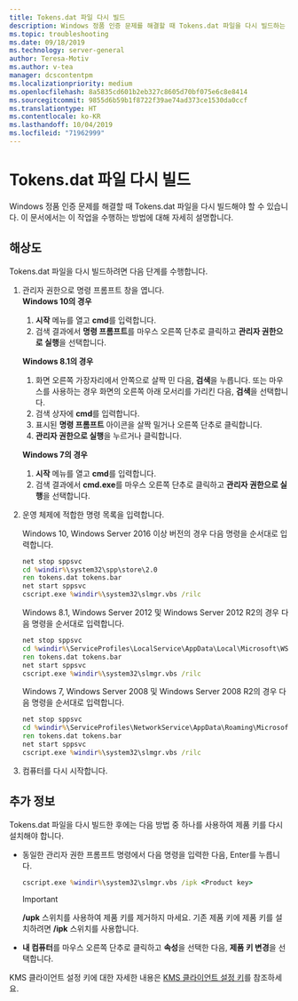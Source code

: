 ```yaml
---
title: Tokens.dat 파일 다시 빌드
description: Windows 정품 인증 문제를 해결할 때 Tokens.dat 파일을 다시 빌드하는 방법
ms.topic: troubleshooting
ms.date: 09/18/2019
ms.technology: server-general
author: Teresa-Motiv
ms.author: v-tea
manager: dcscontentpm
ms.localizationpriority: medium
ms.openlocfilehash: 8a5835cd601b2eb327c8605d70bf075e6c8e8414
ms.sourcegitcommit: 9855d6b59b1f8722f39ae74ad373ce1530da0ccf
ms.translationtype: HT
ms.contentlocale: ko-KR
ms.lasthandoff: 10/04/2019
ms.locfileid: "71962999"
---
```

# <a name="rebuild-the-tokensdat-file"></a>Tokens.dat 파일 다시 빌드

Windows 정품 인증 문제를 해결할 때 Tokens.dat 파일을 다시 빌드해야 할 수 있습니다. 이 문서에서는 이 작업을 수행하는 방법에 대해 자세히 설명합니다.

## <a name="resolution"></a>해상도

Tokens.dat 파일을 다시 빌드하려면 다음 단계를 수행합니다.

1. 관리자 권한으로 명령 프롬프트 창을 엽니다.  
   **Windows 10의 경우**

   1. **시작** 메뉴를 열고 **cmd**를 입력합니다.
   1. 검색 결과에서 **명령 프롬프트**를 마우스 오른쪽 단추로 클릭하고 **관리자 권한으로 실행**을 선택합니다.  

   **Windows 8.1의 경우**
   1. 화면 오른쪽 가장자리에서 안쪽으로 살짝 민 다음, **검색**을 누릅니다. 또는 마우스를 사용하는 경우 화면의 오른쪽 아래 모서리를 가리킨 다음, **검색**을 선택합니다.
   1. 검색 상자에 **cmd**를 입력합니다.
   1. 표시된 **명령 프롬프트** 아이콘을 살짝 밀거나 오른쪽 단추로 클릭합니다.
   1. **관리자 권한으로 실행**을 누르거나 클릭합니다.

   **Windows 7의 경우**
   1. **시작** 메뉴를 열고 **cmd**를 입력합니다.
   1. 검색 결과에서 **cmd.exe**를 마우스 오른쪽 단추로 클릭하고 **관리자 권한으로 실행**을 선택합니다.

1. 운영 체제에 적합한 명령 목록을 입력합니다.  

   Windows 10, Windows Server 2016 이상 버전의 경우 다음 명령을 순서대로 입력합니다.
   ```cmd
   net stop sppsvc
   cd %windir%\system32\spp\store\2.0
   ren tokens.dat tokens.bar
   net start sppsvc
   cscript.exe %windir%\system32\slmgr.vbs /rilc
   ```
   Windows 8.1, Windows Server 2012 및 Windows Server 2012 R2의 경우 다음 명령을 순서대로 입력합니다.
   ```cmd
   net stop sppsvc
   cd %windir%\ServiceProfiles\LocalService\AppData\Local\Microsoft\WSLicense
   ren tokens.dat tokens.bar
   net start sppsvc
   cscript.exe %windir%\system32\slmgr.vbs /rilc
   ```
   Windows 7, Windows Server 2008 및 Windows Server 2008 R2의 경우 다음 명령을 순서대로 입력합니다.
   ```cmd
   net stop sppsvc
   cd %windir%\ServiceProfiles\NetworkService\AppData\Roaming\Microsoft\SoftwareProtectionPlatform
   ren tokens.dat tokens.bar
   net start sppsvc
   cscript.exe %windir%\system32\slmgr.vbs /rilc
   ```
1. 컴퓨터를 다시 시작합니다.

## <a name="more-information"></a>추가 정보

Tokens.dat 파일을 다시 빌드한 후에는 다음 방법 중 하나를 사용하여 제품 키를 다시 설치해야 합니다.

- 동일한 관리자 권한 프롬프트 명령에서 다음 명령을 입력한 다음, Enter를 누릅니다.

   ```cmd
   cscript.exe %windir%\system32\slmgr.vbs /ipk <Product key>
   ```

  > [!IMPORTANT]
  > **/upk** 스위치를 사용하여 제품 키를 제거하지 마세요. 기존 제품 키에 제품 키를 설치하려면 **/ipk** 스위치를 사용합니다.
- **내 컴퓨터**를 마우스 오른쪽 단추로 클릭하고 **속성**을 선택한 다음, **제품 키 변경**을 선택합니다.

KMS 클라이언트 설정 키에 대한 자세한 내용은 [KMS 클라이언트 설정 키](kmsclientkeys.md)를 참조하세요.
